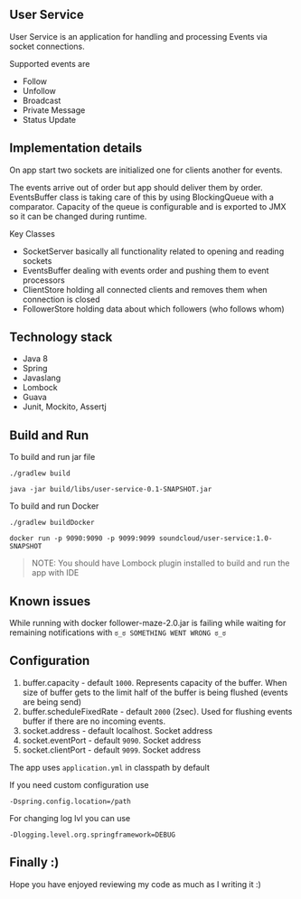 User Service
-----------

User Service is an application for handling and processing Events via socket connections.

Supported events are
* Follow
* Unfollow
* Broadcast
* Private Message
* Status Update

Implementation details
-----------

On app start two sockets are initialized one for clients another for events.

The events arrive out of order but app should deliver them by order. EventsBuffer class is taking care of this by using BlockingQueue with a comparator. Capacity of the queue is configurable and is exported to JMX so it can be changed during runtime.

Key Classes

* SocketServer basically all functionality related to opening and reading sockets
* EventsBuffer dealing with events order and pushing them to event processors
* ClientStore holding all connected clients and removes them when connection is closed
* FollowerStore holding data about which followers (who follows whom)


Technology stack
-----------

* Java 8
* Spring
* Javaslang
* Lombock
* Guava
* Junit, Mockito, Assertj

Build and Run
-----------

To build and run jar file

`./gradlew build`

`java -jar build/libs/user-service-0.1-SNAPSHOT.jar `

To build and run Docker

`./gradlew buildDocker`

`docker run -p 9090:9090 -p 9099:9099 soundcloud/user-service:1.0-SNAPSHOT`

> NOTE: You should have Lombock plugin installed to build and run the app with IDE

Known issues
-----------

While running with docker follower-maze-2.0.jar is failing while waiting for remaining notifications with
`ಠ_ಠ SOMETHING WENT WRONG ಠ_ಠ`

Configuration
-----------

1. buffer.capacity - default `1000`. Represents capacity of the buffer. When size of buffer gets to the limit half of the buffer is being flushed (events are being send)
1. buffer.scheduleFixedRate - default `2000` (2sec). Used for flushing events buffer if there are no incoming events.
1. socket.address - default localhost. Socket address
1. socket.eventPort - default `9090`. Socket address
1. socket.clientPort - default `9099`. Socket address


The app uses `application.yml` in classpath by default

If you need custom configuration use

`-Dspring.config.location=/path`

For changing log lvl you can use

`-Dlogging.level.org.springframework=DEBUG`


Finally :)
-----------

Hope you have enjoyed reviewing my code as much as I writing it :)
